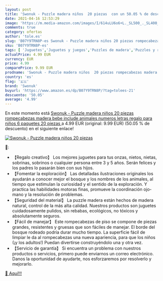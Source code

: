 ```yaml
---
layout: post
title: 'Swonuk - Puzzle madera niños  20 piezas  con un 50.05 % de descuento'
date: 2021-04-16 12:53:29
image: 'https://m.media-amazon.com/images/I/614uLU6o6+L._SL500_._SL400_.jpg'
comments: true
category: ofertas
author: 'tole.es'
slug: 'B07Y9TRN8P-es Swonuk - Puzzle madera niños 20 piezas rompecabezas madera...'
sku: 'B07Y9TRN8P-es'
tags: [ 'Juguetes','Juguetes y juegos','Puzzles de madera','Puzzles y rompecabezas','puzzle','rompecabezas','swonuk', ]
actualPrice: 4.99 EUR
currency: EUR
price: 4.99
comparePrice: 9.99 EUR
prodname: 'Swonuk - Puzzle madera niños  20 piezas rompecabezas madera bebe  include animales  numeros  letras  regalo para niños 6 paquetes  20 piezas '
country: 'es'
flag: '🇪🇸'
brand: 'Swonuk'
buyurl: 'https://www.amazon.es/dp/B07Y9TRN8P/?tag=tolees-21'
descuento: '50.05'
average: '4.99'
---
```


En este momento está [Swonuk - Puzzle madera niños  20 piezas rompecabezas madera bebe  include animales  numeros  letras  regalo para niños 6 paquetes  20 piezas ](https://www.amazon.es/dp/B07Y9TRN8P/?tag=tolees-21) a 4.99 EUR (original: 9.99 EUR) (50.05 %  de descuento) en el siguiente enlace!

[![Swonuk - Puzzle madera niños  20 piezas ](https://m.media-amazon.com/images/I/614uLU6o6+L._SL500_._SL400_.jpg)](https://www.amazon.es/dp/B07Y9TRN8P/?tag=tolees-21)

🔎:

- 【Regalo creativo】 Los mejores juguetes para tus onzas, nietos, nietas, sobrinas, sobrinos o cualquier persona entre 3 y 5 años. Serán felices y los padres lo pasarán bien con sus hijos.
- 【Fomentar la exploración】 Las detalladas ilustraciones originales los ayudarán a conocer mejor el bosque y los nombres de los animales, al tiempo que estimulan la curiosidad y el sentido de la exploración. Y practica las habilidades motoras finas, promueve la coordinación ojo-mano y la resolución de problemas.
- 【Seguridad del material】 La puzzle madera están hechos de madera natural, control de la más alta calidad. Nuestros productos son juguetes cuidadosamente pulidos, sin rebabas, ecológicos, no tóxicos y absolutamente seguros.
- 【Fácil de manejar】 Este rompecabezas de piso se compone de piezas grandes, resistentes y gruesas que son fáciles de manejar. El borde del bosque rodeado podría durar mucho tiempo. La superficie fácil de limpiar le da al rompecabezas una nueva apariencia, para que los niños (¡y los adultos!) Puedan divertirse construyéndolo una y otra vez.
- 【Servicio de garantía】 Si encuentra un problema con nuestros productos o servicios, primero puede enviarnos un correo electrónico. Danos la oportunidad de ayudarte, nos esforzaremos por resolverlo y mejorarlo.

[🛒 Aquí!!!](https://www.amazon.es/dp/B07Y9TRN8P/?tag=tolees-21)
